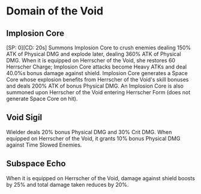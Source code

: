 # Domain of the Void

## Implosion Core

[SP: 0][CD: 20s] Summons Implosion Core to crush enemies dealing 150% ATK of Physical DMG and explode later, dealing 360% ATK of Physical DMG. When it is equipped on Herrscher of the Void, she restores 60 Herrscher Charge; Implosion Core attacks become Heavy ATKs and deal 40.0%s bonus damage against shield. Implosion Core generates a Space Core whose explosion benefits from Herrscher of the Void's skill bonuses and deals 200% ATK of bonus Physical DMG. An Implosion Core is also summoned upon Herrscher of the Void entering Herrscher Form (does not generate Space Core on hit).

## Void Sigil

Wielder deals 20% bonus Physical DMG and 30% Crit DMG. When equipped on Herrscher of the Void, it grants 10% bonus Physical DMG against Time Slowed Enemies.

## Subspace Echo

When it is equipped on Herrscher of the Void, damage against shield boosts by 25% and total damage taken reduces by 20%.